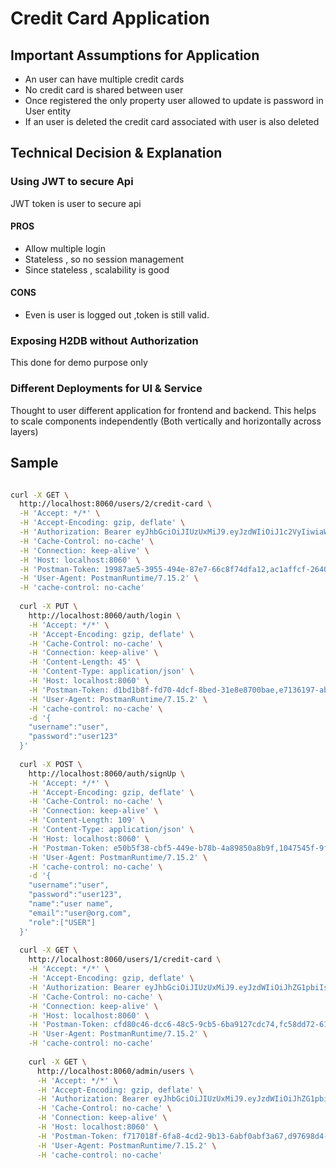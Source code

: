# Credit Card Application

## Important Assumptions for Application

- An user can have multiple credit cards
- No credit card is shared between user
- Once registered the only property user allowed to update is password in User entity
- If an user is deleted the credit card associated with user is also deleted

## Technical Decision & Explanation

### Using JWT to secure Api

JWT token is user to secure api

#### PROS
- Allow multiple login
- Stateless , so no session management
- Since stateless , scalability is good 
 
#### CONS

-  Even is user is logged out ,token is still valid. 

### Exposing H2DB without Authorization

This done for demo purpose only

### Different Deployments for UI & Service

Thought to user different application for frontend and backend. This helps to scale components independently 
(Both vertically and horizontally across layers)


## Sample

````bash

curl -X GET \
  http://localhost:8060/users/2/credit-card \
  -H 'Accept: */*' \
  -H 'Accept-Encoding: gzip, deflate' \
  -H 'Authorization: Bearer eyJhbGciOiJIUzUxMiJ9.eyJzdWIiOiJ1c2VyIiwiaWF0IjoxNTYyNTY5NDg0LCJleHAiOjE1NjI2NTU4ODR9.Kdnrden-5qPirh-dSJWm4JVVZPSgH6GeDj6cp6qyXPfNWkbWhGFTWkaNjXn3r5EWnsjYZwe1MQ3F7wOsTElIMA' \
  -H 'Cache-Control: no-cache' \
  -H 'Connection: keep-alive' \
  -H 'Host: localhost:8060' \
  -H 'Postman-Token: 19987ae5-3955-494e-87e7-66c8f74dfa12,ac1affcf-2640-42a6-ad5f-558fa168eb3f' \
  -H 'User-Agent: PostmanRuntime/7.15.2' \
  -H 'cache-control: no-cache'
  
  curl -X PUT \
    http://localhost:8060/auth/login \
    -H 'Accept: */*' \
    -H 'Accept-Encoding: gzip, deflate' \
    -H 'Cache-Control: no-cache' \
    -H 'Connection: keep-alive' \
    -H 'Content-Length: 45' \
    -H 'Content-Type: application/json' \
    -H 'Host: localhost:8060' \
    -H 'Postman-Token: d1bd1b8f-fd70-4dcf-8bed-31e8e8700bae,e7136197-ab17-46c5-bce5-d721cee283b8' \
    -H 'User-Agent: PostmanRuntime/7.15.2' \
    -H 'cache-control: no-cache' \
    -d '{
  	"username":"user",
  	"password":"user123"
  }'
  
  curl -X POST \
    http://localhost:8060/auth/signUp \
    -H 'Accept: */*' \
    -H 'Accept-Encoding: gzip, deflate' \
    -H 'Cache-Control: no-cache' \
    -H 'Connection: keep-alive' \
    -H 'Content-Length: 109' \
    -H 'Content-Type: application/json' \
    -H 'Host: localhost:8060' \
    -H 'Postman-Token: e50b5f38-cbf5-449e-b78b-4a89850a8b9f,1047545f-9f54-4c03-aae9-f368c78487e3' \
    -H 'User-Agent: PostmanRuntime/7.15.2' \
    -H 'cache-control: no-cache' \
    -d '{
  	"username":"user",
  	"password":"user123",
  	"name":"user name",
  	"email":"user@org.com",
  	"role":["USER"]
  }'
  
  curl -X GET \
    http://localhost:8060/users/1/credit-card \
    -H 'Accept: */*' \
    -H 'Accept-Encoding: gzip, deflate' \
    -H 'Authorization: Bearer eyJhbGciOiJIUzUxMiJ9.eyJzdWIiOiJhZG1pbiIsImlhdCI6MTU2MjU2OTYxMywiZXhwIjoxNTYyNjU2MDEzfQ.7GjQ7aIPhvE9tGhxGrlSvnqkaRMB6A7N54bgp0J9WdOQS-Hk48RKJ2Qs4W_Xo-3ssz7NxLy2oWPQInGMWq3GUQ' \
    -H 'Cache-Control: no-cache' \
    -H 'Connection: keep-alive' \
    -H 'Host: localhost:8060' \
    -H 'Postman-Token: cfd80c46-dcc6-48c5-9cb5-6ba9127cdc74,fc58dd72-6194-4716-a7f5-f5cbf328e5f2' \
    -H 'User-Agent: PostmanRuntime/7.15.2' \
    -H 'cache-control: no-cache'
    
    curl -X GET \
      http://localhost:8060/admin/users \
      -H 'Accept: */*' \
      -H 'Accept-Encoding: gzip, deflate' \
      -H 'Authorization: Bearer eyJhbGciOiJIUzUxMiJ9.eyJzdWIiOiJhZG1pbiIsImlhdCI6MTU2MjU2OTAyOCwiZXhwIjoxNTYyNjU1NDI4fQ.hgk4kxAy-9wJGWHJLZBzh2xpuCrOPQH9rdblw2YT9S5ryLDpEUOETcOh6o7-VWVKyCuM7tFPg7ddMaVpgTwtlA' \
      -H 'Cache-Control: no-cache' \
      -H 'Connection: keep-alive' \
      -H 'Host: localhost:8060' \
      -H 'Postman-Token: f717018f-6fa8-4cd2-9b13-6abf0abf3a67,d97698d4-727d-4ff2-88f2-7201b2c1db26' \
      -H 'User-Agent: PostmanRuntime/7.15.2' \
      -H 'cache-control: no-cache'
````